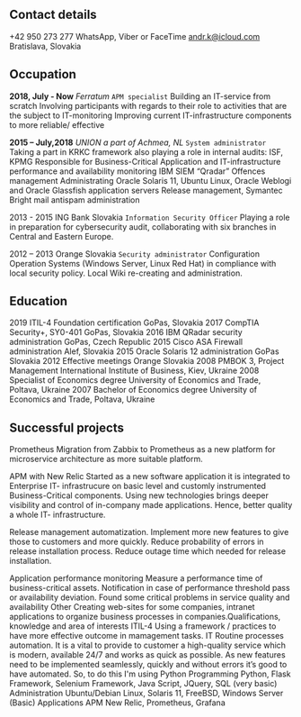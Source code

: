 ## Contact details
+42 950 273 277
WhatsApp, Viber or FaceTime
andr.k@icloud.com
Bratislava, Slovakia


## Occupation
**2018, July - Now**
*Ferratum*
`APM specialist`
Building an IT-service from scratch
Involving participants with regards to their role to activities that
are the subject to IT-monitoring
Improving current IT-infrastructure components to more reliable/
effective


**2015 – July,2018** *UNION a part of Achmea, NL*
`System administrator`
Taking a part in KRKC framework also playing a role in internal
audits: ISF, KPMG
Responsible for Business-Critical Application and IT-infrastructure
performance and availability monitoring
IBM SIEM “Qradar” Offences management
Administrating Oracle Solaris 11, Ubuntu Linux, Oracle Weblogi and
Oracle Glassfish application servers
Release management, Symantec Bright mail antispam
administration

2013 - 2015
ING Bank
Slovakia
`Information Security Officer`
Playing a role in preparation for cybersecurity audit, collaborating
with six branches in Central and Eastern Europe.


2012 – 2013
Orange
Slovakia
`Security administrator`
Configuration Operation Systems (Windows Server, Linux Red Hat)
in compliance with local security policy. Local Wiki re-creating and
administration.


## Education
2019 ITIL-4 Foundation certification GoPas, Slovakia
2017 CompTIA Security+, SY0-401 GoPas, Slovakia
2016 IBM QRadar security
administration GoPas, Czech Republic
2015 Cisco ASA Firewall administration Alef, Slovakia
2015 Oracle Solaris 12 administration GoPas Slovakia
2012 Effective meetings Orange Slovakia
2008 PMBOK 3, Project Management International Institute of Business, Kiev,
Ukraine
2008 Specialist of Economics degree University of Economics and Trade, Poltava,
Ukraine
2007 Bachelor of Economics degree University of Economics and Trade, Poltava,
Ukraine


## Successful projects
Prometheus Migration from Zabbix to Prometheus as a new platform for microservice
architecture as more suitable platform.

APM with New Relic Started as a new software application it is integrated to Enterprise IT-
infrastrucure on basic level and customly instrumented Business-Critical
components. Using new technologies brings deeper visibility and control
of in-company made applications. Hence, better quality a whole IT-
infrastructure.

Release management
automatization. Implement more new features to give those to customers and more
quickly. Reduce probability of errors in release installation process.
Reduce outage time which needed for release installation.

Application performance monitoring Measure a performance time of business-critical assets.
Notification in case of performance threshold pass or availability
deviation. Found some critical problems in service quality and availability
Other Creating web-sites for some companies, intranet applications to organize
business processes in companies.Qualifications, knowledge and area of interests
ITIL-4 Using a framework / practices to have more effective outcome in
mamagement tasks.
IT Routine processes automation. It is a vital to provide to customer a high-quality service which is
modern, available 24/7 and works as quick as possible.
As new features need to be implemented seamlessly, quickly and
without errors it’s good to have automated. So, to do this I'm using
Python
Programming Python, Flask Framework, Selenium Framework, Java Script, JQuery,
SQL (very basic)
Administration Ubuntu/Debian Linux, Solaris 11, FreeBSD, Windows Server (Basic)
Applications APM New Relic, Prometheus, Grafana
